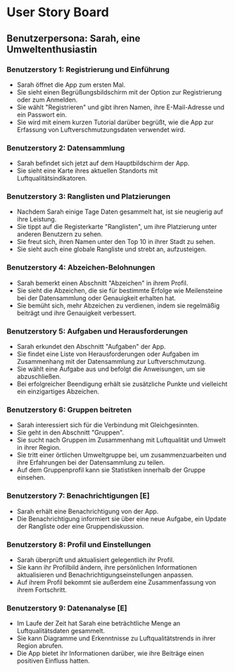 # User Story Board

## Benutzerpersona: Sarah, eine Umweltenthusiastin

### Benutzerstory 1: Registrierung und Einführung
- Sarah öffnet die App zum ersten Mal.
- Sie sieht einen Begrüßungsbildschirm mit der Option zur Registrierung oder zum Anmelden.
- Sie wählt "Registrieren" und gibt ihren Namen, ihre E-Mail-Adresse und ein Passwort ein.
- Sie wird mit einem kurzen Tutorial darüber begrüßt, wie die App zur Erfassung von Luftverschmutzungsdaten verwendet wird.

### Benutzerstory 2: Datensammlung
- Sarah befindet sich jetzt auf dem Hauptbildschirm der App.
- Sie sieht eine Karte ihres aktuellen Standorts mit Luftqualitätsindikatoren.

### Benutzerstory 3: Ranglisten und Platzierungen
- Nachdem Sarah einige Tage Daten gesammelt hat, ist sie neugierig auf ihre Leistung.
- Sie tippt auf die Registerkarte "Ranglisten", um ihre Platzierung unter anderen Benutzern zu sehen.
- Sie freut sich, ihren Namen unter den Top 10 in ihrer Stadt zu sehen.
- Sie sieht auch eine globale Rangliste und strebt an, aufzusteigen.

### Benutzerstory 4: Abzeichen-Belohnungen
- Sarah bemerkt einen Abschnitt "Abzeichen" in ihrem Profil.
- Sie sieht die Abzeichen, die sie für bestimmte Erfolge wie Meilensteine bei der Datensammlung oder Genauigkeit erhalten hat.
- Sie bemüht sich, mehr Abzeichen zu verdienen, indem sie regelmäßig beiträgt und ihre Genauigkeit verbessert.

### Benutzerstory 5: Aufgaben und Herausforderungen
- Sarah erkundet den Abschnitt "Aufgaben" der App.
- Sie findet eine Liste von Herausforderungen oder Aufgaben im Zusammenhang mit der Datensammlung zur Luftverschmutzung.
- Sie wählt eine Aufgabe aus und befolgt die Anweisungen, um sie abzuschließen.
- Bei erfolgreicher Beendigung erhält sie zusätzliche Punkte und vielleicht ein einzigartiges Abzeichen.

### Benutzerstory 6: Gruppen beitreten
- Sarah interessiert sich für die Verbindung mit Gleichgesinnten.
- Sie geht in den Abschnitt "Gruppen".
- Sie sucht nach Gruppen im Zusammenhang mit Luftqualität und Umwelt in ihrer Region.
- Sie tritt einer örtlichen Umweltgruppe bei, um zusammenzuarbeiten und ihre Erfahrungen bei der Datensammlung zu teilen.
- Auf dem Gruppenprofil kann sie Statistiken innerhalb der Gruppe einsehen.

### Benutzerstory 7: Benachrichtigungen [E]
- Sarah erhält eine Benachrichtigung von der App.
- Die Benachrichtigung informiert sie über eine neue Aufgabe, ein Update der Rangliste oder eine Gruppendiskussion.

### Benutzerstory 8: Profil und Einstellungen
- Sarah überprüft und aktualisiert gelegentlich ihr Profil.
- Sie kann ihr Profilbild ändern, ihre persönlichen Informationen aktualisieren und Benachrichtigungseinstellungen anpassen.
- Auf ihrem Profil bekommt sie außerdem eine Zusammenfassung von ihrem Fortschritt.

### Benutzerstory 9: Datenanalyse [E]
- Im Laufe der Zeit hat Sarah eine beträchtliche Menge an Luftqualitätsdaten gesammelt.
- Sie kann Diagramme und Erkenntnisse zu Luftqualitätstrends in ihrer Region abrufen.
- Die App bietet ihr Informationen darüber, wie ihre Beiträge einen positiven Einfluss hatten.